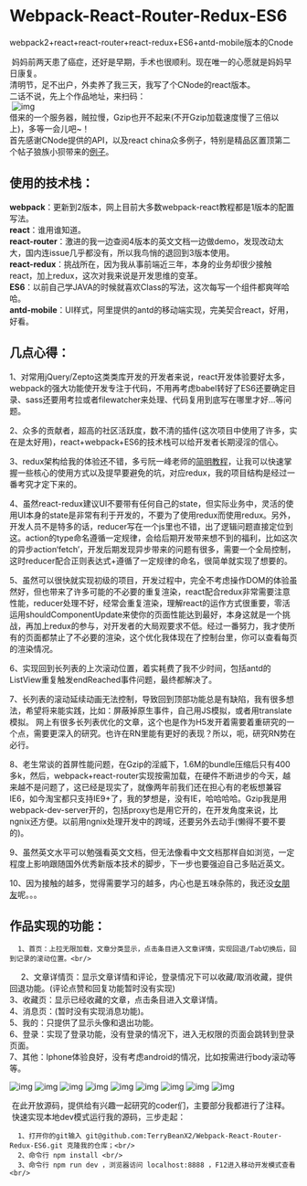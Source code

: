 # Webpack-React-Router-Redux-ES6
webpack2+react+react-router+react-redux+ES6+antd-mobile版本的Cnode

  妈妈前两天患了癌症，还好是早期，手术也很顺利。现在唯一的心愿就是妈妈早日康复。<br/>
  清明节，足不出户，外卖养了我三天，我写了个CNode的react版本。<br/>
  二话不说，先上个作品地址，来扫码：<br/>
  ![img](http://react-china.org/t/webpack-react-react-router-redux-less-flex-css-es6-react-cnode/6332)<br/>
  借来的一个服务器，贼拉慢，Gzip也开不起来(不开Gzip加载速度慢了三倍以上)，多等一会儿吧~！<br/>
  首先感谢CNode提供的API，以及react china众多例子，特别是精品区置顶第二个帖子狼族小狈带来的[例子](http://www.ruanyifeng.com/blog/2016/09/redux_tutorial_part_three_react-redux.html)。<br/>
  
使用的技术栈：
----------------

  <b>webpack</b>：更新到2版本，网上目前大多数webpack-react教程都是1版本的配置写法。<br/>
  <b>react</b>：谁用谁知道。<br/>
  <b>react-router</b>：激进的我一边查阅4版本的英文文档一边做demo，发现改动太大，国内连issue几乎都没有，所以我鸟悄的退回到3版本使用。<br/>
  <b>react-redux</b>：挑战所在，因为我从事前端近三年，本身的业务却很少接触react，加上redux，这次对我来说是开发思维的变革。<br/>
  <b>ES6</b>：以前自己学JAVA的时候就喜欢Class的写法，这次每写一个组件都爽咩哈哈。<br/>
  <b>antd-mobile</b>：UI样式，阿里提供的antd的移动端实现，完美契合react，好用，好看。<br/>
  
几点心得：
--------------
  
  1、对常用jQuery/Zepto这类类库开发的开发者来说，react开发体验要好太多，webpack的强大功能使开发专注于代码，不用再考虑babel转好了ES6还要确定目录、sass还要用考拉或者filewatcher来处理、代码复用到底写在哪里才好...等问题。<br/>
  
  2、众多的贡献者，超高的社区活跃度，数不清的插件(这次项目中使用了许多，实在是太好用)，react+webpack+ES6的技术栈可以给开发者长期浸淫的信心。<br/>
  
  3、redux架构给我的体验还不错，多亏阮一峰老师的[简明教程](http://www.ruanyifeng.com/blog/2016/09/redux_tutorial_part_three_react-redux.html)，让我可以快速掌握一些核心的使用方式以及提早要避免的坑，对应redux，我的项目结构是经过一番考究才定下来的。<br/>
  
  4、虽然react-redux建议UI不要带有任何自己的state，但实际业务中，灵活的使用UI本身的state是非常有利于开发的，不要为了使用redux而使用redux。另外，开发人员不是特多的话，reducer写在一个js里也不错，出了逻辑问题直接定位到这。action的type命名遵循一定规律，会给后期开发带来想不到的福利，比如这次的异步action‘fetch’，开发后期发现异步带来的问题有很多，需要一个全局控制，这时reducer配合正则表达式+遵循了一定规律的命名，很简单就实现了想要的。<br/>
  
  5、虽然可以很快就实现初级的项目，开发过程中，完全不考虑操作DOM的体验虽然好，但也带来了许多可能的不必要的重复渲染，react配合redux非常需要注意性能，reducer处理不好，经常会重复渲染，理解react的运作方式很重要，零活运用shouldComponentUpdate来使你的页面性能达到最好，本身这就是一个挑战，再加上redux的参与，对开发者的大局观要求不低。经过一番努力，我才使所有的页面都禁止了不必要的渲染，这个优化我体现在了控制台里，你可以查看每页的渲染情况。<br/>
  
  6、实现回到长列表的上次滚动位置，着实耗费了我不少时间，包括antd的ListView重复触发endReached事件问题，最终都解决了。<br/>
  
  7、长列表的滚动延续动画无法控制，导致回到顶部功能总是有缺陷，我有很多想法，希望将来能实践，比如：屏蔽掉原生事件，自己用JS模拟，或者用translate模拟。 网上有很多长列表优化的文章，这个也是作为H5发开着需要着重研究的一个点，需要更深入的研究。也许在RN里能有更好的表现？所以，呃，研究RN势在必行。
  
  8、老生常谈的首屏性能问题，在Gzip的淫威下，1.6M的bundle压缩后只有400多k，然后，webpack+react-router实现按需加载，在硬件不断进步的今天，越来越不是问题了，这已经是现实了，就像两年前我们还在担心有的老板想兼容IE6，如今淘宝都只支持IE9+了，我的梦想是，没有IE，哈哈哈哈。Gzip我是用webpack-dev-server开的，包括proxy也是用它开的，在开发角度来说，比ngnix还方便。以前用ngnix处理开发中的跨域，还要另外去动手(懒得不要不要的)。
  
  9、虽然英文水平可以勉强看英文文档，但无法像看中文文档那样自如浏览，一定程度上影响跟随国外优秀新版本技术的脚步，下一步也要强迫自己多贴近英文。<br/>
  
  10、因为接触的越多，觉得需要学习的越多，内心也是五味杂陈的，我还没[女朋友](http://baike.baidu.com/link?url=QkECFyQ2w8OLmHs1e81YQV3LjZsUj8QARRTYcGME_YjQMhDZkKcRTfl3G7S7darH9WlU0-S3-2EjjbjRMSK2JwG1tcoDrbyU1p8YYs-jgb0xmVD29gncZ_5LX3UlH4eJ)呢。。。
  
作品实现的功能：
----------------

      1、首页：上拉无限加载，文章分类显示，点击条目进入文章详情，实现回退/Tab切换后，回到记录的滚动位置。<br/>
      2、文章详情页：显示文章详情和评论，登录情况下可以收藏/取消收藏，提供回退功能。(评论点赞和回复功能暂时没有实现)<br/>
      3、收藏页：显示已经收藏的文章，点击条目进入文章详情。<br/>
      4、消息页：(暂时没有实现消息功能)。<br/>
      5、我的：只提供了显示头像和退出功能。<br/>
      6、登录：实现了登录功能，没有登录的情况下，进入无权限的页面会跳转到登录页面。<br/>
      7、其他：Iphone体验良好，没有考虑android的情况，比如按需进行body滚动等等。<br/>
  
  
  ![img](https://github.com/TerryBeanX2/Webpack-React-Router-Redux-ES6/blob/imgBranch/egImg/IMG_1595.PNG)
  ![img](https://github.com/TerryBeanX2/Webpack-React-Router-Redux-ES6/blob/imgBranch/egImg/IMG_1596.PNG)
  ![img](https://github.com/TerryBeanX2/Webpack-React-Router-Redux-ES6/blob/imgBranch/egImg/IMG_1597.PNG)
  ![img](https://github.com/TerryBeanX2/Webpack-React-Router-Redux-ES6/blob/imgBranch/egImg/IMG_1598.PNG)
  ![img](https://github.com/TerryBeanX2/Webpack-React-Router-Redux-ES6/blob/imgBranch/egImg/IMG_1599.PNG)
  ![img](https://github.com/TerryBeanX2/Webpack-React-Router-Redux-ES6/blob/imgBranch/egImg/IMG_1600.PNG)
  ![img](https://github.com/TerryBeanX2/Webpack-React-Router-Redux-ES6/blob/imgBranch/egImg/IMG_1602.PNG)
  ![img](https://github.com/TerryBeanX2/Webpack-React-Router-Redux-ES6/blob/imgBranch/egImg/IMG_1603.PNG)
  ![img](https://github.com/TerryBeanX2/Webpack-React-Router-Redux-ES6/blob/imgBranch/egImg/IMG_1604.PNG)
  
  在此开放源码，提供给有兴趣一起研究的coder们，主要部分我都进行了注释。<br/>
  快速实现本地dev模式运行我的源码，三步走起：<br/>
  
      1、打开你的git输入 git@github.com:TerryBeanX2/Webpack-React-Router-Redux-ES6.git 克隆我的仓库；<br/>
      2、命令行 npm install <br/>
      3、命令行 npm run dev ，浏览器访问 localhost:8888 ，F12进入移动开发模式查看<br/>
  
